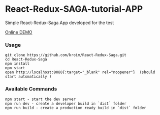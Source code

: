 # React-Redux-SAGA-tutorial-APP
Simple React-Redux-Saga App  developed for the test

[Online DEMO](https://sagatutorialapp.netlify.app/)

### Usage

```
git clone https://github.com/kroim/React-Redux-Saga.git
cd React-Redux-Saga
npm install
npm start
open http://localhost:8080{:target="_blank" rel="noopener"}  (should start automatically )
```

### Available Commands

```
npm start - start the dev server
npm run dev - create a developer build in `dist` folder
npm run build - create a production ready build in `dist` folder
```
